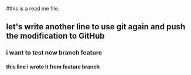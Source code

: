 #this is a read me file.

## let's write another line to use git again and push the modification to GitHub

### i want to test new branch feature

#### this line i wrote it from feature branch
